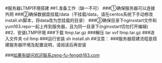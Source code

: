 #服务器LTMP环境搭建
##1.准备工作（缺一不可）
###①确保服务器可以连接外网
###②确保数据盘挂载/data（不挂载/data，请在centos系统下手动修改install.sh脚本，将data改为您挂载的目录）
###③确保目录下nginxstart文件和yum163.repo一起上传到服务器，且为同一目录下(nginxstart切勿打开编辑)
##2、安装LTMP环境
###下载 ltmp.tar.gz
###解压 tar xvf ltmp.tar.gz
###进入文件夹 cd ltmp
###运行安装 sh install.sh
##注意：
###服务器搭建流程是搭建服务器环境及配置说明，请阅读后再安装

###如果有疑问欢迎联系zeng-fu-feng@163.com
